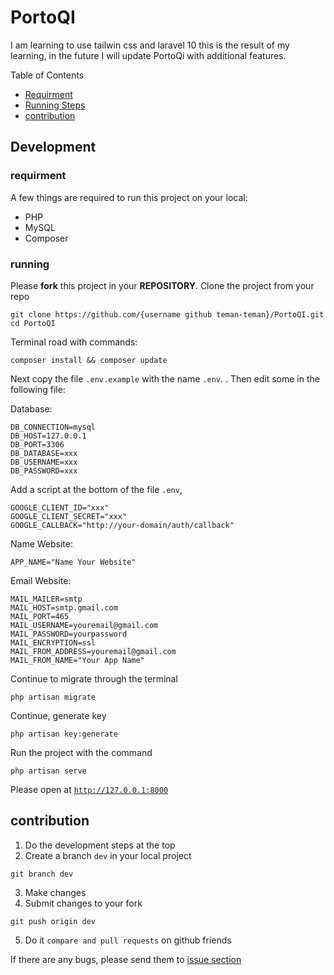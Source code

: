 # PortoQI
I am learning to use tailwin css and laravel 10 this is the result of my learning, in the future I will update PortoQi with additional features.

Table of Contents 
- [Requirment](#requirment)   
- [Running Steps](#running)
- [contribution](#contribution)

## Development

### requirment

A few things are required to run this project on your local:

- PHP
- MySQL
- Composer

### running

Please **fork** this project in your **REPOSITORY**. 
Clone the project from your repo

```
git clone https://github.com/{username github teman-teman}/PortoQI.git
cd PortoQI
```

Terminal road with commands:

```
composer install && composer update
```

Next copy the file <code>.env.example</code>  with the name  <code>.env</code>. . Then edit some in the following file:



Database:

```
DB_CONNECTION=mysql
DB_HOST=127.0.0.1
DB_PORT=3306
DB_DATABASE=xxx
DB_USERNAME=xxx
DB_PASSWORD=xxx
```

Add a script at the bottom of the file <code>.env</code>,

```
GOOGLE_CLIENT_ID="xxx"
GOOGLE_CLIENT_SECRET="xxx"
GOOGLE_CALLBACK="http://your-domain/auth/callback"
```
Name Website:

```
APP_NAME="Name Your Website"

```
Email Website:

```
MAIL_MAILER=smtp
MAIL_HOST=smtp.gmail.com
MAIL_PORT=465
MAIL_USERNAME=youremail@gmail.com
MAIL_PASSWORD=yourpassword
MAIL_ENCRYPTION=ssl
MAIL_FROM_ADDRESS=youremail@gmail.com
MAIL_FROM_NAME="Your App Name"

```
Continue to migrate through the terminal

```
php artisan migrate
```

Continue, generate key

```
php artisan key:generate
```

Run the project with the command

```
php artisan serve
```

Please open at <code>http://127.0.0.1:8000</code>

## contribution

1. Do the development steps at the top
3. Create a branch <code>dev</code> in your local project

```
git branch dev
```

3. Make changes
4. Submit changes to your fork

```
git push origin dev
```

5. Do it <code>compare and pull requests</code> on github friends

If there are any bugs, please send them to [issue section](https://github.com/rifqimuhamad/PortoQI/issues)

